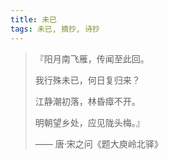 ```yaml
---
title: 未已
tags: 未已, 摘抄, 诗抄
---
```


> 『阳月南飞雁，传闻至此回。
>
> 我行殊未已，何日复归来？
>
> 江静潮初落，林昏瘴不开。
>
> 明朝望乡处，应见陇头梅。』
>
> —— 唐·宋之问《题大庾岭北驿》
